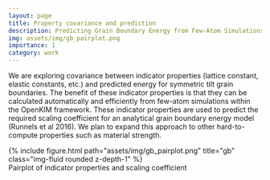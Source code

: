 ```yaml
---
layout: page
title: Property covariance and prediction
description: Predicting Grain Boundary Energy from Few-Atom Simulations
img: assets/img/gb_pairplot.png
importance: 1
category: work
---
```


We are exploring covariance between indicator properties (lattice constant, elastic constants, etc.) and predicted energy for symmetric tilt grain boundaries. 
The benefit of these indicator properties is that they can be calculated automatically and efficiently from few-atom simulations within the OpenKIM framework. 
These indicator properties are used to predict the required scaling coefficient for an analytical grain boundary energy model (Runnels et al 2016). 
We plan to expand this approach to other hard-to-compute properties such as material strength.

<div class="row">
    <div class="col-sm mt-3 mt-md-0">
        {% include figure.html path="assets/img/gb_pairplot.png" title="gb" class="img-fluid rounded z-depth-1" %}
    </div>
</div>
<div class="caption">
    Pairplot of indicator properties and scaling coefficient
</div>
